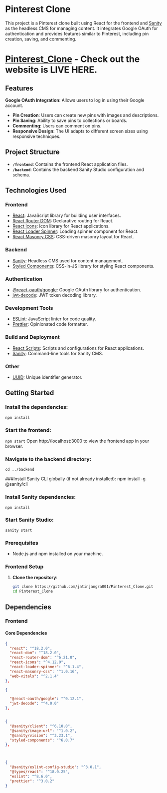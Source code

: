 # Pinterest Clone

This project is a Pinterest clone built using React for the frontend and [Sanity](https://www.sanity.io/) as the headless CMS for managing content. It integrates Google OAuth for authentication and provides features similar to Pinterest, including pin creation, saving, and commenting.

# [Pinterest_Clone](https://pintrest-clone-app.vercel.app/) - Check out the website is LIVE HERE.

## Features

**Google OAuth Integration**: Allows users to log in using their Google account.
- **Pin Creation**: Users can create new pins with images and descriptions.
- **Pin Saving**: Ability to save pins to collections or boards.
- **Commenting**: Users can comment on pins.
- **Responsive Design**: The UI adapts to different screen sizes using responsive techniques.

## Project Structure

- **`/frontend`**: Contains the frontend React application files.
- **`/backend`**: Contains the backend Sanity Studio configuration and schema.

## Technologies Used

### Frontend

- [React](https://reactjs.org/): JavaScript library for building user interfaces.
- [React Router DOM](https://reactrouter.com/): Declarative routing for React.
- [React Icons](https://react-icons.github.io/react-icons/): Icon library for React applications.
- [React Loader Spinner](https://www.npmjs.com/package/react-loader-spinner): Loading spinner component for React.
- [React Masonry CSS](https://www.npmjs.com/package/react-masonry-css): CSS-driven masonry layout for React.

### Backend

- [Sanity](https://www.sanity.io/): Headless CMS used for content management.
- [Styled Components](https://styled-components.com/): CSS-in-JS library for styling React components.

### Authentication

- [@react-oauth/google](https://www.npmjs.com/package/@react-oauth/google): Google OAuth library for authentication.
- [jwt-decode](https://www.npmjs.com/package/jwt-decode): JWT token decoding library.

### Development Tools

- [ESLint](https://eslint.org/): JavaScript linter for code quality.
- [Prettier](https://prettier.io/): Opinionated code formatter.


### Build and Deployment

- [React Scripts](https://create-react-app.dev/docs/available-scripts/): Scripts and configurations for React applications.
- [Sanity](https://www.sanity.io/): Command-line tools for Sanity CMS.

### Other

- [UUID](https://www.npmjs.com/package/uuid): Unique identifier generator.


## Getting Started

### Install the dependencies:
`npm install`

### Start the frontend:
`npm start`
Open http://localhost:3000 to view the frontend app in your browser.

### Navigate to the backend directory:
`cd ../backend`

###Install Sanity CLI globally (if not already installed):
npm install -g @sanity/cli

### Install Sanity dependencies:
`npm install`

### Start Sanity Studio:
`sanity start`


### Prerequisites

- Node.js and npm installed on your machine.

### Frontend Setup

1. **Clone the repository**:

   ```bash
   git clone https://github.com/jatinjangra001/Pinterest_Clone.git
   cd Pinterest_Clone

## Dependencies

### Frontend

#### Core Dependencies

```json
{
  "react": "^18.2.0",
  "react-dom": "^18.2.0",
  "react-router-dom": "^6.21.0",
  "react-icons": "^4.12.0",
  "react-loader-spinner": "^6.1.4",
  "react-masonry-css": "^1.0.16",
  "web-vitals": "^2.1.4"
},

{

  "@react-oauth/google": "^0.12.1",
  "jwt-decode": "^4.0.0"
},


{
  "@sanity/client": "^6.10.0",
  "@sanity/image-url": "^1.0.2",
  "@sanity/vision": "^3.23.1",
  "styled-components": "^6.0.7"
},



{
  "@sanity/eslint-config-studio": "^3.0.1",
  "@types/react": "^18.0.25",
  "eslint": "^8.6.0",
  "prettier": "^3.0.2"
}




